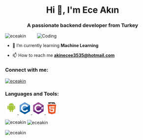 <h1 align="center">Hi 👋, I'm Ece Akın</h1>
<h3 align="center">A passionate backend developer from Turkey</h3>

<img align="right" alt="Coding" width="400" src="https://i.pinimg.com/originals/e7/26/c7/e726c74ac081eed50feee1433d12c998.gif">

<p align="left"> <img src="https://komarev.com/ghpvc/?username=eceakin&label=Profile%20views&color=0e75b6&style=flat" alt="eceakin" /> </p>


- 🌱 I’m currently learning **Machine Learning**

- 📫 How to reach me **akinecee3535@hotmail.com**

<h3 align="left">Connect with me:</h3>
<p align="left">
<a href="https://linkedin.com/in/eceakin" target="blank"><img align="center" src="https://raw.githubusercontent.com/rahuldkjain/github-profile-readme-generator/master/src/images/icons/Social/linked-in-alt.svg" alt="eceakin" height="30" width="40" /></a>
</p>

<h3 align="left">Languages and Tools:</h3>
<p align="left"> <a href="https://developer.android.com" target="_blank" rel="noreferrer"> <img src="https://raw.githubusercontent.com/devicons/devicon/master/icons/android/android-original-wordmark.svg" alt="android" width="40" height="40"/> </a> <a href="https://www.cprogramming.com/" target="_blank" rel="noreferrer"> <img src="https://raw.githubusercontent.com/devicons/devicon/master/icons/c/c-original.svg" alt="c" width="40" height="40"/> </a> <a href="https://www.w3schools.com/cs/" target="_blank" rel="noreferrer"> <img src="https://raw.githubusercontent.com/devicons/devicon/master/icons/csharp/csharp-original.svg" alt="csharp" width="40" height="40"/> </a> <a href="https://www.w3.org/html/" target="_blank" rel="noreferrer"> <img src="https://raw.githubusercontent.com/devicons/devicon/master/icons/html5/html5-original-wordmark.svg" alt="html5" width="40" height="40"/> </a> </p>

<p><img align="left" src="https://github-readme-stats-git-masterrstaa-rickstaa.vercel.app/api/top-langs/?username=eceakin&show_icons=true&locale=en&layout=compact" alt="eceakin" /></p>

<p>&nbsp;<img align="center" src="https://github-readme-stats-git-masterrstaa-rickstaa.vercel.app/api?username=eceakin&show_icons=true&locale=en" alt="eceakin" /></p>

<p><img align="center" src="https://github-readme-streak-stats.herokuapp.com/?user=eceakin&" alt="eceakin" /></p>
